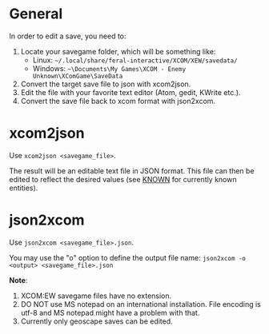 # General
In order to edit a save, you need to:
1. Locate your savegame folder, which will be something like:
    - Linux: `~/.local/share/feral-interactive/XCOM/XEW/savedata/`
    - Windows: `~\Documents\My Games\XCOM - Enemy Unknown\XComGame\SaveData`
2. Convert the target save file to json with xcom2json.
3. Edit the file with your favorite text editor (Atom, gedit, KWrite etc.).
4. Convert the save file back to xcom format with json2xcom.

# xcom2json
Use `xcom2json <savegame_file>`.

The result will be an editable text file in JSON format. This file can then be edited to reflect the desired values (see [KNOWN](KNOWN.md) for currently known entities).

# json2xcom
Use `json2xcom <savegame_file>.json`.

You may use the "o" option to define the output file name: `json2xcom -o <output> <savegame_file>.json`

**Note**: 
1. XCOM:EW savegame files have no extension.
2. DO NOT use MS notepad on an international installation. File encoding is utf-8 and MS notepad might have a problem with that.
3. Currently only geoscape saves can be edited. 
